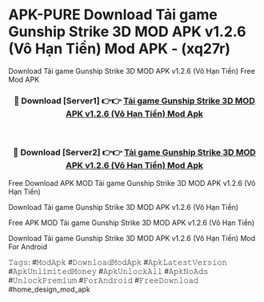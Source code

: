 # APK-PURE Download Tải game Gunship Strike 3D MOD APK v1.2.6 (Vô Hạn Tiền) Mod APK - (xq27r)
Download Tải game Gunship Strike 3D MOD APK v1.2.6 (Vô Hạn Tiền) Free Mod APK

<div align="center">
<h3>🔴 Download [Server1] 👉👉 <a href="https://apk-comot.site?title=Tải_game_Gunship_Strike_3D_MOD_APK_v1.2.6_(Vô_Hạn_Tiền)">Tải game Gunship Strike 3D MOD APK v1.2.6 (Vô Hạn Tiền) Mod Apk</a></h3><br>

<h3>🔴 Download [Server2] 👉👉 <a href="https://apk-comot.site?title=Tải_game_Gunship_Strike_3D_MOD_APK_v1.2.6_(Vô_Hạn_Tiền)">Tải game Gunship Strike 3D MOD APK v1.2.6 (Vô Hạn Tiền) Mod Apk</a></h3>
</div>


Free Download APK MOD Tải game Gunship Strike 3D MOD APK v1.2.6 (Vô Hạn Tiền)

Download Tải game Gunship Strike 3D MOD APK v1.2.6 (Vô Hạn Tiền) 

Free APK MOD Tải game Gunship Strike 3D MOD APK v1.2.6 (Vô Hạn Tiền) 

Download Tải game Gunship Strike 3D MOD APK v1.2.6 (Vô Hạn Tiền) Mod For Android

𝚃𝚊𝚐𝚜: #𝙼𝚘𝚍𝙰𝚙𝚔 #𝙳𝚘𝚠𝚗𝚕𝚘𝚊𝚍𝙼𝚘𝚍𝙰𝚙𝚔 #𝙰𝚙𝚔𝙻𝚊𝚝𝚎𝚜𝚝𝚅𝚎𝚛𝚜𝚒𝚘𝚗 #𝙰𝚙𝚔𝚄𝚗𝚕𝚒𝚖𝚒𝚝𝚎𝚍𝙼𝚘𝚗𝚎𝚢 #𝙰𝚙𝚔𝚄𝚗𝚕𝚘𝚌𝚔𝙰𝚕𝚕 #𝙰𝚙𝚔𝙽𝚘𝙰𝚍𝚜 #𝚄𝚗𝚕𝚘𝚌𝚔𝙿𝚛𝚎𝚖𝚒𝚞𝚖 #𝙵𝚘𝚛𝙰𝚗𝚍𝚛𝚘𝚒𝚍 #𝙵𝚛𝚎𝚎𝙳𝚘𝚠𝚗𝚕𝚘𝚊𝚍 #home_design_mod_apk